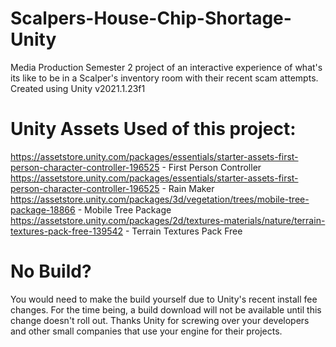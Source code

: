 # Scalpers-House-Chip-Shortage-Unity
 Media Production Semester 2 project of an interactive experience of what's its like to be in a Scalper's inventory room with their recent scam attempts. Created using Unity v2021.1.23f1
 
# Unity Assets Used of this project:

https://assetstore.unity.com/packages/essentials/starter-assets-first-person-character-controller-196525 - First Person Controller
https://assetstore.unity.com/packages/essentials/starter-assets-first-person-character-controller-196525 - Rain Maker
https://assetstore.unity.com/packages/3d/vegetation/trees/mobile-tree-package-18866 - Mobile Tree Package
https://assetstore.unity.com/packages/2d/textures-materials/nature/terrain-textures-pack-free-139542 - Terrain Textures Pack Free

# No Build?

You would need to make the build yourself due to Unity's recent install fee changes. For the time being, a build download will not be available until this change doesn't roll out. Thanks Unity for screwing over your developers and other small companies that use your engine for their projects.

